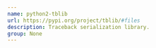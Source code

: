 ```yaml
---
name: python2-tblib
url: https://pypi.org/project/tblib/#files
description: Traceback serialization library.
group: None
---
```

